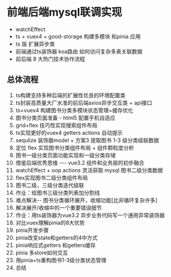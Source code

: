 # 前端后端mysql联调实现
- watchEffect
- ts + vuex4 + good-storage 构建多模块 和pinia 应用
- ts 版 扩展异步类
- 前端通过ts装饰器 koa路由 如何访问复杂多表关联数据
- 前后端 8 大热门技术协作流程

## 总体流程
1. ts构建支持多种后端的扩展性优良的环境配置类
2. ts封装高质量大厂水准的前后端axios异步交互类 + api接口
3. ts+vuex4 构建图书分类多模块状态管理+缓存优化
4. 图书分类页面准备 - html5 配置手机自适应
5. grid+flex 技巧性实现搜索组件布局
6. ts实现更好的vuex4 getters actions 自动提示
7. sequlize 装饰器model + 方案3 提取图书 1-3 级分类级联数据
8. 定位 flex 实现图书分类组件布局 + 组件颗粒度分析
9. 图书一级分类页面功能实现和一级分类存储
10. 借鉴后端优秀思维 --- vue3.2 组件和业务层的初步融合
11. watchEffect + oop actions 灵活获取 mysql 图书二级分类数据
12. flex实现图书二级分类组件布局
13. 图书二级，三级分类迭代级联
14. 作业：给图书三级分类列表加分割线
15. 难点解决-- 图书分类循环展开，收缩功能[比非循环复杂许多]
16. 解决展开/收缩中的一个重要错误细节
17. 作业：用ts装饰器为vue3.2 异步业务代码写一个通用异常装饰器
18. 对比vuex理解pinia的8大优势
19. pinia开发步骤
20. pinia改变state和getters的4中方式
21. pinia响应式getters 和getters缓存
22. pinia 多store如何交互
23. 用pinia+ts重构图书1-3级分类状态管理
24. 总结